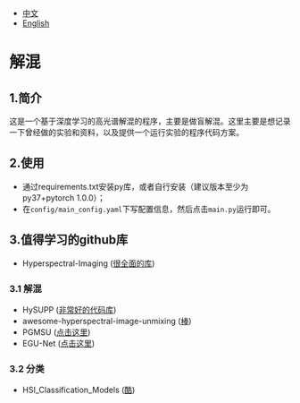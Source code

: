- [中文](readme.md)
- [English](./_docs/readme.en.md)

# 解混

## 1.简介
这是一个基于深度学习的高光谱解混的程序，主要是做盲解混。这里主要是想记录一下曾经做的实验和资料，以及提供一个运行实验的程序代码方案。<br>

## 2.使用
- 通过requirements.txt安装py库，或者自行安装（建议版本至少为py37+pytorch 1.0.0）；
- 在`config/main_config.yaml`下写配置信息，然后点击`main.py`运行即可。

## 3.值得学习的github库
- Hyperspectral-Imaging ([很全面的库](https://github.com/xianchaoxiu/Hyperspectral-Imaging))

### 3.1 解混
- HySUPP ([非常好的代码库](https://github.com/BehnoodRasti/HySUPP))
- awesome-hyperspectral-image-unmixing
  ([棒](https://github.com/xiuheng-wang/awesome-hyperspectral-image-unmixing))
- PGMSU ([点击这里](https://github.com/shuaikaishi/PGMSU))
- EGU-Net ([点击这里](https://github.com/danfenghong/IEEE_TNNLS_EGU-Net))

### 3.2 分类
- HSI_Classification_Models ([酷](https://github.com/Candy-CY/Hyperspectral-Image-Classification-Models))